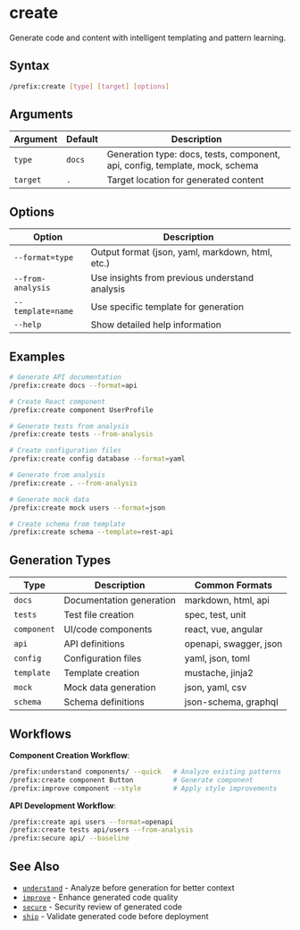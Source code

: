 # create

Generate code and content with intelligent templating and pattern learning.

## Syntax

```bash
/prefix:create [type] [target] [options]
```

## Arguments

| Argument | Default | Description |
|----------|---------|-------------|
| `type` | `docs` | Generation type: docs, tests, component, api, config, template, mock, schema |
| `target` | `.` | Target location for generated content |

## Options

| Option | Description |
|--------|-------------|
| `--format=type` | Output format (json, yaml, markdown, html, etc.) |
| `--from-analysis` | Use insights from previous understand analysis |
| `--template=name` | Use specific template for generation |
| `--help` | Show detailed help information |

## Examples

```bash
# Generate API documentation
/prefix:create docs --format=api

# Create React component
/prefix:create component UserProfile

# Generate tests from analysis
/prefix:create tests --from-analysis

# Create configuration files
/prefix:create config database --format=yaml

# Generate from analysis
/prefix:create . --from-analysis

# Generate mock data
/prefix:create mock users --format=json

# Create schema from template
/prefix:create schema --template=rest-api
```

## Generation Types

| Type | Description | Common Formats |
|------|-------------|----------------|
| `docs` | Documentation generation | markdown, html, api |
| `tests` | Test file creation | spec, test, unit |
| `component` | UI/code components | react, vue, angular |
| `api` | API definitions | openapi, swagger, json |
| `config` | Configuration files | yaml, json, toml |
| `template` | Template creation | mustache, jinja2 |
| `mock` | Mock data generation | json, yaml, csv |
| `schema` | Schema definitions | json-schema, graphql |

## Workflows

**Component Creation Workflow**:

```bash
/prefix:understand components/ --quick   # Analyze existing patterns
/prefix:create component Button          # Generate component
/prefix:improve component --style        # Apply style improvements
```

**API Development Workflow**:

```bash
/prefix:create api users --format=openapi
/prefix:create tests api/users --from-analysis
/prefix:secure api/ --baseline
```

## See Also

- [`understand`](understand.md) - Analyze before generation for better context
- [`improve`](improve.md) - Enhance generated code quality
- [`secure`](secure.md) - Security review of generated code
- [`ship`](ship.md) - Validate generated code before deployment
